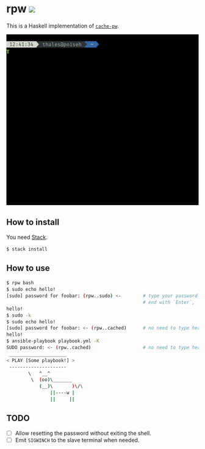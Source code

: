 # rpw ![](https://travis-ci.org/thalesmg/rpw.svg?branch=master)

This is a Haskell implementation of [`cache-pw`](https://gitlab.com/dgvncsz0f/dot/blob/master/roles/bash/files/bin/cache-pw).

![](./demo.gif)

## How to install

You need [Stack](https://docs.haskellstack.org/en/stable/README/).

```bash
$ stack install
```

## How to use

```bash
$ rpw bash
$ sudo echo hello!
[sudo] password for foobar: (rpw..sudo) <-        # type your password and
                                                  # end with `Enter`, `C-j` or `C-m`
hello!
$ sudo -k
$ sudo echo hello!
[sudo] password for foobar: <- (rpw..cached)      # no need to type here!
hello!
$ ansible-playbook playbook.yml -K
SUDO password: <- (rpw..cached)                   # no need to type here!
 _____________________
< PLAY [Some playbook!] >
 ---------------------
        \   ^__^
         \  (oo)\_______
            (__)\       )\/\
                ||----w |
                ||     ||

```

## TODO

- [ ] Allow resetting the password without exiting the shell.
- [ ] Emit `SIGWINCH` to the slave terminal when needed.
